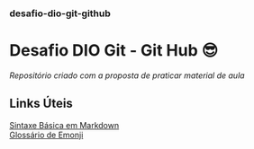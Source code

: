 ### desafio-dio-git-github
# Desafio DIO Git - Git Hub 😎
_Repositório criado com a proposta de praticar material de aula_ 

## Links Úteis

[Sintaxe Básica em Markdown](https://www.markdownguide.org/basic-syntax/)  
[Glossário de Emonji](https://emojipedia.org/)
